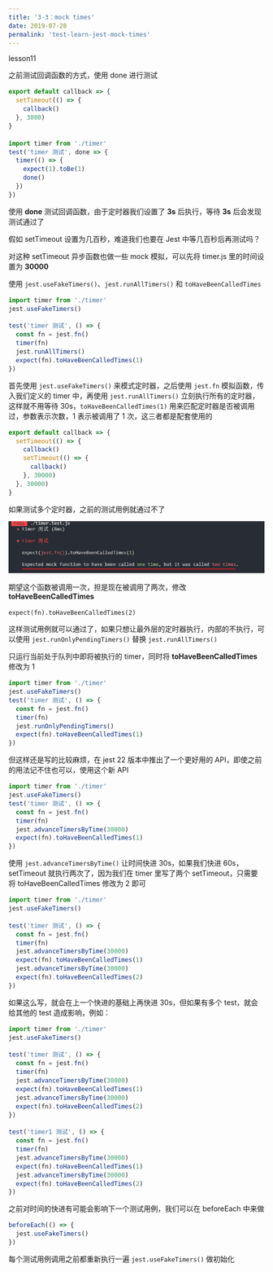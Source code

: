 ```yaml
---
title: '3-3：mock times'
date: 2019-07-28
permalink: 'test-learn-jest-mock-times'
---
```


lesson11

之前测试回调函数的方式，使用 done 进行测试

```js
export default callback => {
  setTimeout(() => {
    callback()
  }, 3000)
}

import timer from './timer'
test('timer 测试', done => {
  timer(() => {
    expect(1).toBe(1)
    done()
  })
})
```

使用 **done** 测试回调函数，由于定时器我们设置了 **3s** 后执行，等待 **3s** 后会发现测试通过了

假如 setTimeout 设置为几百秒，难道我们也要在 Jest 中等几百秒后再测试吗？

对这种 setTimeout 异步函数也做一些 mock 模拟，可以先将 timer.js 里的时间设置为 **30000**

使用 `jest.useFakeTimers()`、`jest.runAllTimers()` 和 `toHaveBeenCalledTimes`

```js
import timer from './timer'
jest.useFakeTimers()

test('timer 测试', () => {
  const fn = jest.fn()
  timer(fn)
  jest.runAllTimers()
  expect(fn).toHaveBeenCalledTimes(1)
})
```

首先使用 `jest.useFakeTimers()` 来模式定时器，之后使用 `jest.fn` 模拟函数，传入我们定义的 timer 中，再使用 `jest.runAllTimers()` 立刻执行所有的定时器，这样就不用等待 30s，`toHaveBeenCalledTimes(1)` 用来匹配定时器是否被调用过，参数表示次数，1 表示被调用了 1 次，这三者都是配套使用的

```js
export default callback => {
  setTimeout(() => {
    callback()
    setTimeout(() => {
      callback()
    }, 30000)
  }, 30000)
}
```

如果测试多个定时器，之前的测试用例就通过不了

![](https://raw.githubusercontent.com/ITxiaohao/blog-img/master/img/Jest/20190728112338.png)

期望这个函数被调用一次，担是现在被调用了两次，修改 **toHaveBeenCalledTimes**

`expect(fn).toHaveBeenCalledTimes(2)`

这样测试用例就可以通过了，如果只想让最外层的定时器执行，内部的不执行，可以使用 `jest.runOnlyPendingTimers()` 替换 `jest.runAllTimers()`

只运行当前处于队列中即将被执行的 timer，同时将 **toHaveBeenCalledTimes** 修改为 1

```js
import timer from './timer'
jest.useFakeTimers()
test('timer 测试', () => {
  const fn = jest.fn()
  timer(fn)
  jest.runOnlyPendingTimers()
  expect(fn).toHaveBeenCalledTimes(1)
})
```

但这样还是写的比较麻烦，在 jest 22 版本中推出了一个更好用的 API，即使之前的用法记不住也可以，使用这个新 API

```js
import timer from './timer'
jest.useFakeTimers()
test('timer 测试', () => {
  const fn = jest.fn()
  timer(fn)
  jest.advanceTimersByTime(30000)
  expect(fn).toHaveBeenCalledTimes(1)
})
```

使用 `jest.advanceTimersByTime()` 让时间快进 30s，如果我们快进 60s，setTimeout 就执行两次了，因为我们在 timer 里写了两个 setTimeout，只需要将 toHaveBeenCalledTimes 修改为 2 即可

```js
import timer from './timer'
jest.useFakeTimers()

test('timer 测试', () => {
  const fn = jest.fn()
  timer(fn)
  jest.advanceTimersByTime(30000)
  expect(fn).toHaveBeenCalledTimes(1)
  jest.advanceTimersByTime(30000)
  expect(fn).toHaveBeenCalledTimes(2)
})
```

如果这么写，就会在上一个快进的基础上再快进 30s，但如果有多个 test，就会给其他的 test 造成影响，例如：

```js
import timer from './timer'
jest.useFakeTimers()

test('timer 测试', () => {
  const fn = jest.fn()
  timer(fn)
  jest.advanceTimersByTime(30000)
  expect(fn).toHaveBeenCalledTimes(1)
  jest.advanceTimersByTime(30000)
  expect(fn).toHaveBeenCalledTimes(2)
})

test('timer1 测试', () => {
  const fn = jest.fn()
  timer(fn)
  jest.advanceTimersByTime(30000)
  expect(fn).toHaveBeenCalledTimes(1)
  jest.advanceTimersByTime(30000)
  expect(fn).toHaveBeenCalledTimes(2)
})
```

之前对时间的快进有可能会影响下一个测试用例，我们可以在 beforeEach 中来做

```js
beforeEach(() => {
  jest.useFakeTimers()
})
```

每个测试用例调用之前都重新执行一遍 `jest.useFakeTimers()` 做初始化
